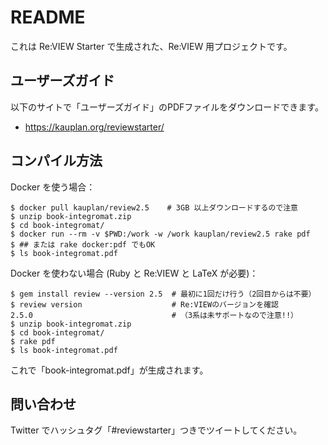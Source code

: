 # README

これは Re:VIEW Starter で生成された、Re:VIEW 用プロジェクトです。


## ユーザーズガイド

以下のサイトで「ユーザーズガイド」のPDFファイルをダウンロードできます。

- https://kauplan.org/reviewstarter/


## コンパイル方法

Docker を使う場合：

```terminal
$ docker pull kauplan/review2.5    # 3GB 以上ダウンロードするので注意
$ unzip book-integromat.zip
$ cd book-integromat/
$ docker run --rm -v $PWD:/work -w /work kauplan/review2.5 rake pdf
$ ## または rake docker:pdf でもOK
$ ls book-integromat.pdf
```

Docker を使わない場合 (Ruby と Re:VIEW と LaTeX が必要)：

```terminal
$ gem install review --version 2.5  # 最初に1回だけ行う（2回目からは不要）
$ review version                    # Re:VIEWのバージョンを確認
2.5.0                               # （3系は未サポートなので注意!!）
$ unzip book-integromat.zip
$ cd book-integromat/
$ rake pdf
$ ls book-integromat.pdf
```

これで「book-integromat.pdf」が生成されます。


## 問い合わせ

Twitter でハッシュタグ「#reviewstarter」つきでツイートしてください。
